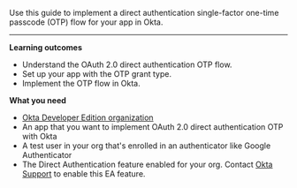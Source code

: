 <ApiLifecycle access="ea" />
<ApiLifecycle access="ie" />

Use this guide to implement a direct authentication single-factor one-time passcode (OTP) flow for your app in Okta.

---

**Learning outcomes**

* Understand the OAuth 2.0 direct authentication OTP flow.
* Set up your app with the OTP grant type.
* Implement the OTP flow in Okta.

**What you need**

* [Okta Developer Edition organization](https://developer.okta.com/signup)
* An app that you want to implement OAuth 2.0 direct authentication OTP with Okta
* A test user in your org that's enrolled in an authenticator like Google Authenticator
* The Direct Authentication feature enabled for your org. Contact [Okta Support](https://support.okta.com) to enable this EA feature.

<ApiAmProdWarning />
